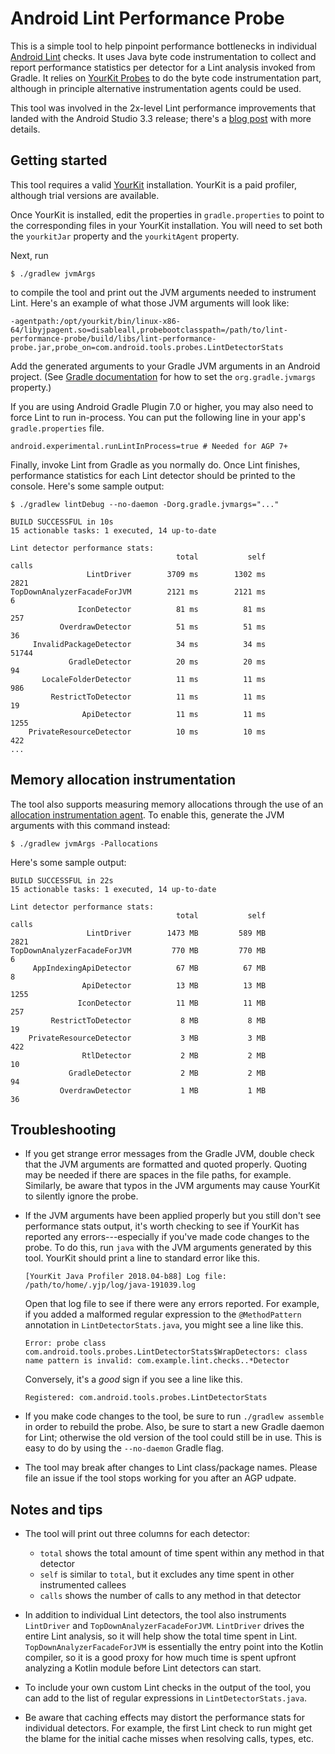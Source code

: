 Android Lint Performance Probe
===

This is a simple tool to help pinpoint performance bottlenecks in individual
[Android Lint](https://developer.android.com/studio/write/lint) checks. It uses Java byte code instrumentation to
collect and report performance statistics per detector for a Lint analysis invoked from Gradle. It relies on
[YourKit Probes](https://www.yourkit.com/docs/java/help/probe_class.jsp) to do the byte code instrumentation part,
although in principle alternative instrumentation agents could be used.

This tool was involved in the 2x-level Lint performance improvements that landed with the Android Studio 3.3 release;
there's a [blog post](https://link.medium.com/ppyrkiQEPV) with more details.


Getting started
---

This tool requires a valid [YourKit](https://www.yourkit.com/download/) installation. YourKit is a paid profiler,
although trial versions are available.

Once YourKit is installed, edit the properties in `gradle.properties` to point to the corresponding files in your
YourKit installation. You will need to set both the `yourkitJar` property and the `yourkitAgent` property.

Next, run
```
$ ./gradlew jvmArgs
```
to compile the tool and print out the JVM arguments needed to instrument Lint. Here's an example of what
those JVM arguments will look like:

```
-agentpath:/opt/yourkit/bin/linux-x86-64/libyjpagent.so=disableall,probebootclasspath=/path/to/lint-performance-probe/build/libs/lint-performance-probe.jar,probe_on=com.android.tools.probes.LintDetectorStats
```

Add the generated arguments to your Gradle JVM arguments in an Android project. (See [Gradle
documentation](https://docs.gradle.org/current/userguide/build_environment.html#sec:gradle_configuration_properties)
for how to set the `org.gradle.jvmargs` property.)

If you are using Android Gradle Plugin 7.0 or higher, you may also need to force Lint to run in-process. You can put the following line in your app's `gradle.properties` file.
```
android.experimental.runLintInProcess=true # Needed for AGP 7+
```

Finally, invoke Lint from Gradle as you normally do. Once Lint finishes,
performance statistics for each Lint detector should be printed to the console.
Here's some sample output:
```
$ ./gradlew lintDebug --no-daemon -Dorg.gradle.jvmargs="..."

BUILD SUCCESSFUL in 10s
15 actionable tasks: 1 executed, 14 up-to-date

Lint detector performance stats:
                                     total           self          calls
                 LintDriver        3709 ms        1302 ms           2821
TopDownAnalyzerFacadeForJVM        2121 ms        2121 ms              6
               IconDetector          81 ms          81 ms            257
           OverdrawDetector          51 ms          51 ms             36
     InvalidPackageDetector          34 ms          34 ms          51744
             GradleDetector          20 ms          20 ms             94
       LocaleFolderDetector          11 ms          11 ms            986
         RestrictToDetector          11 ms          11 ms             19
                ApiDetector          11 ms          11 ms           1255
    PrivateResourceDetector          10 ms          10 ms            422
...
```

Memory allocation instrumentation
---

The tool also supports measuring memory allocations through the use of an
[allocation instrumentation agent](https://github.com/google/allocation-instrumenter). To enable this, generate the JVM
arguments with this command instead:
```
$ ./gradlew jvmArgs -Pallocations
```

Here's some sample output:
```
BUILD SUCCESSFUL in 22s
15 actionable tasks: 1 executed, 14 up-to-date

Lint detector performance stats:
                                     total           self          calls
                 LintDriver        1473 MB         589 MB           2821
TopDownAnalyzerFacadeForJVM         770 MB         770 MB              6
     AppIndexingApiDetector          67 MB          67 MB              8
                ApiDetector          13 MB          13 MB           1255
               IconDetector          11 MB          11 MB            257
         RestrictToDetector           8 MB           8 MB             19
    PrivateResourceDetector           3 MB           3 MB            422
                RtlDetector           2 MB           2 MB             10
             GradleDetector           2 MB           2 MB             94
           OverdrawDetector           1 MB           1 MB             36
```


Troubleshooting
---

- If you get strange error messages from the Gradle JVM, double check that the JVM arguments are formatted
  and quoted properly. Quoting may be needed if there are spaces in the file paths, for example. Similarly,
  be aware that typos in the JVM arguments may cause YourKit to silently ignore the probe.

- If the JVM arguments have been applied properly but you still don't see performance stats output, it's worth checking
  to see if YourKit has reported any errors---especially if you've made code changes to the probe. To do this, run
  `java` with the JVM arguments generated by this tool. YourKit should print a line to standard error
  like this.
  ```
  [YourKit Java Profiler 2018.04-b88] Log file: /path/to/home/.yjp/log/java-191039.log
  ```
  Open that log file to see if there were any errors reported. For example, if you added a malformed regular
  expression to the `@MethodPattern` annotation in `LintDetectorStats.java`, you might see a line like this.
  ```
  Error: probe class com.android.tools.probes.LintDetectorStats$WrapDetectors: class name pattern is invalid: com.example.lint.checks..*Detector
  ```
  Conversely, it's a _good_ sign if you see a line like this.
  ```
  Registered: com.android.tools.probes.LintDetectorStats
  ```

- If you make code changes to the tool, be sure to run `./gradlew assemble` in order to rebuild the probe.
  Also, be sure to start a new Gradle daemon for Lint; otherwise the old version of the tool could still be in use.
  This is easy to do by using the `--no-daemon` Gradle flag.

- The tool may break after changes to Lint class/package names.
  Please file an issue if the tool stops working for you after an AGP udpate.


Notes and tips
---

- The tool will print out three columns for each detector:
  - `total` shows the total amount of time spent within any method in that detector
  - `self` is similar to `total`, but it excludes any time spent in other instrumented callees
  - `calls` shows the number of calls to any method in that detector

- In addition to individual Lint detectors, the tool also instruments `LintDriver` and `TopDownAnalyzerFacadeForJVM`.
  `LintDriver` drives the entire Lint analysis, so it will help show the total time spent in Lint.
  `TopDownAnalyzerFacadeForJVM` is essentially the entry point into the Kotlin compiler, so it is a good proxy for
  how much time is spent upfront analyzing a Kotlin module before Lint detectors can start.

- To include your own custom Lint checks in the output of the tool, you can add to the list of regular expressions
  in `LintDetectorStats.java`.

- Be aware that caching effects may distort the performance stats for individual detectors.
  For example, the first Lint check to run might get the blame for the initial cache misses when resolving
  calls, types, etc.
